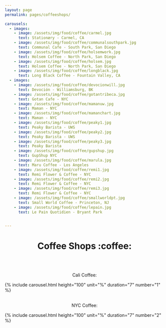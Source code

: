 ```yaml
---
layout: page
permalink: pages/coffeeshops/

carousels:
  - images:
    - image: /assets/img/food/coffee/carmel.jpg
      text: Stationæry - Carmel, CA
    - image: /assets/img/food/coffee/communalsouthpark.jpg
      text: Communal Cafe - South Park, San Diego  
    - image: /assets/img/food/coffee/holsemwork.jpg
      text: Holsem Coffee - North Park, San Diego
    - image: /assets/img/food/coffee/holsem.jpg
      text: Holsem Coffee - North Park, San Diego
    - image: /assets/img/food/coffee/longblack.jpg
      text: Long Black Coffee - Fountain Valley, CA
  - images:
    - image: /assets/img/food/coffee/devocionwill.jpg
      text: Devoción - Williamsburg, BK
    - image: /assets/img/food/coffee/gotantribeca.jpg
      text: Gotan Cafe - NYC
    - image: /assets/img/food/coffee/mamanuw.jpg
      text: Maman - NYC
    - image: /assets/img/food/coffee/mamanchart.jpg
      text: Maman - NYC
    - image: /assets/img/food/coffee/peaky1.jpg
      text: Peaky Barista - UWS
    - image: /assets/img/food/coffee/peaky2.jpg
      text: Peaky Barista - UWS
    - image: /assets/img/food/coffee/peaky3.jpg
      text: Peaky Barista
    - image: /assets/img/food/coffee/gupshup.jpg
      text: GupShup NYC
    - image: /assets/img/food/coffee/marula.jpg
      text: Maru Coffee - Los Angeles
    - image: /assets/img/food/coffee/remi1.jpg
      text: Remi Flower & Coffee - NYC
    - image: /assets/img/food/coffee/remi2.jpg
      text: Remi Flower & Coffee - NYC
    - image: /assets/img/food/coffee/remi3.jpg
      text: Remi Flower & Coffee - NYC
    - image: /assets/img/food/coffee/smallworldpt.jpg
      text: Small World Coffee - Princeton, NJ
    - image: /assets/img/food/coffee/lepain.jpg
      text: Le Pain Quotidien - Bryant Park


---
```



<h1 align="center">Coffee Shops :coffee:</h1>
<br>
<br>

<p align="center">Cali Coffee:</p>

{% include carousel.html height="100" unit="%" duration="7" number="1" %}
<br>
<br>
<p align="center">NYC Coffee:</p>

{% include carousel.html height="100" unit="%" duration="7" number="2" %}
